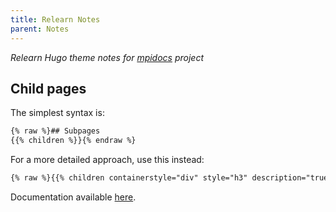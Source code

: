 ```yaml
---
title: Relearn Notes
parent: Notes
---
```

*Relearn Hugo theme notes for [mpidocs](https://mpidocs.tuvillo.com) project*

## Child pages

The simplest syntax is:

```html
{% raw %}## Subpages
{{% children %}}{% endraw %}
```

For a more detailed approach, use this instead:

```html
{% raw %}{{% children containerstyle="div" style="h3" description="true" %}}{% endraw %}
```

Documentation available [here](https://mcshelby.github.io/hugo-theme-relearn/shortcodes/children/index.html).